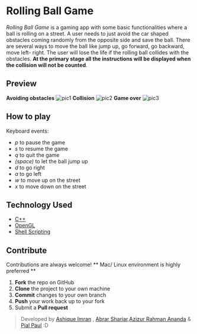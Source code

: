 # Rolling Ball Game
*Rolling Ball Game* is a gaming app with some basic functionalities where a ball is rolling on a street. A user needs to just avoid the car shaped obstacles coming randomly from the opposite side and save the ball. There are several ways to move the ball like jump up, go forward, go backward, move left- right. The user will lose the life if the rolling ball collides with the obstacles. **At the primary stage all the instructions will be displayed when the collision will not be counted**.

## Preview

**Avoiding obstacles**
![pic1](https://user-images.githubusercontent.com/23379542/45268764-8fcc4d00-b4a3-11e8-9e5f-a0ec282749da.png)
**Collision**
![pic2](https://user-images.githubusercontent.com/23379542/45268785-01a49680-b4a4-11e8-8a86-51c562f7207a.png)
**Game over**
![pic3](https://user-images.githubusercontent.com/23379542/45268790-1b45de00-b4a4-11e8-827c-3160d73c1dc5.jpg)

## How to play

Keyboard events:
- *p* to pause the game
- *s* to resume the game
- *q* to quit the game
- *(space)* to let the ball jump up
- *d* to go right
- *a* to go left
- *w* to move up on the street
- *x* to move down on the street

## Technology Used

- [C++](https://en.wikipedia.org/wiki/C%2B%2B)
- [OpenGL](https://en.wikipedia.org/wiki/OpenGL)
- [Shell Scripting](https://www.shellscript.sh/)

## Contribute

Contributions are always welcome! ** Mac/ Linux environment is highly preferred **
 1. **Fork** the repo on GitHub
 2. **Clone** the project to your own machine
 3. **Commit** changes to your own branch
 4. **Push** your work back up to your fork
 5. Submit a **Pull request**

 
> Developed by [Ashique Imran](https://github.com/AshiqueImran) , [Abrar Shariar](https://github.com/abrarShariar),[Azizur Rahman Ananda](https://github.com/Ananda35) & [Pial Paul](https://github.com/PialPaul) :D